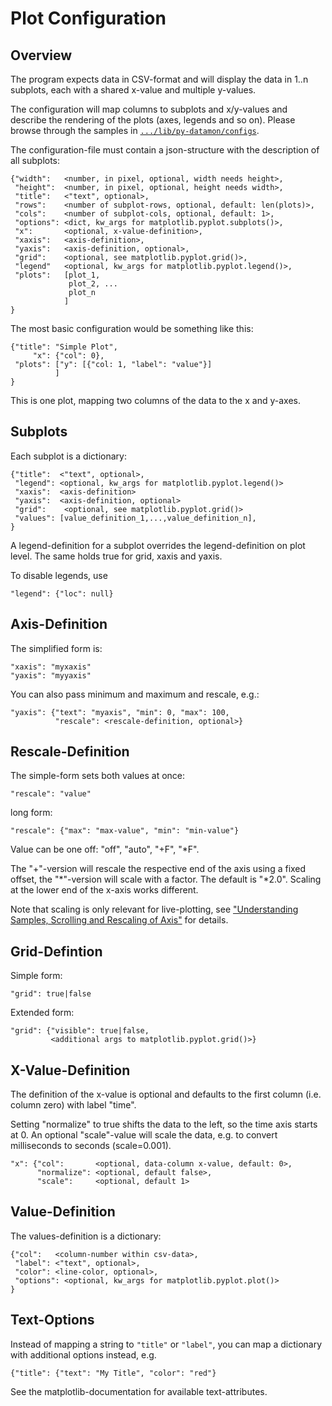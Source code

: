 Plot Configuration
==================

Overview
--------

The program expects data in CSV-format and will display the data
in 1..n subplots, each with a shared x-value and multiple y-values.

The configuration will map columns to subplots and x/y-values and describe
the rendering of the plots (axes, legends and so on). Please browse through
the samples in [`.../lib/py-datamon/configs`](../files/usr/local/lib/py-datamon/configs/Readme.md).


The configuration-file must contain a json-structure with the description
of all subplots:

    {"width":   <number, in pixel, optional, width needs height>,
     "height":  <number, in pixel, optional, height needs width>,
     "title":   <"text", optional>,
     "rows":    <number of subplot-rows, optional, default: len(plots)>,
     "cols":    <number of subplot-cols, optional, default: 1>,
     "options": <dict, kw_args for matplotlib.pyplot.subplots()>, 
     "x":       <optional, x-value-definition>,
     "xaxis":   <axis-definition>,
     "yaxis":   <axis-definition, optional>,
     "grid":    <optional, see matplotlib.pyplot.grid()>,
     "legend"   <optional, kw_args for matplotlib.pyplot.legend()>,
     "plots":   [plot_1,
                 plot_2, ...
                 plot_n
                ]
    }

The most basic configuration would be something like this:

    {"title": "Simple Plot",
         "x": {"col": 0},
     "plots": ["y": [{"col: 1, "label": "value"}]
              ]
    }

This is one plot, mapping two columns of the data to the x and y-axes.


Subplots
--------

Each subplot is a dictionary:

    {"title":  <"text", optional>,
     "legend": <optional, kw_args for matplotlib.pyplot.legend()>
     "xaxis":  <axis-definition>
     "yaxis":  <axis-definition, optional>
     "grid":    <optional, see matplotlib.pyplot.grid()>
     "values": [value_definition_1,...,value_definition_n],
    }

A legend-definition for a subplot overrides the legend-definition on
plot level. The same holds true for grid, xaxis and yaxis.

To disable legends, use

    "legend": {"loc": null}


Axis-Definition
---------------

The simplified form is:

    "xaxis": "myxaxis"
    "yaxis": "myyaxis"

You can also pass minimum and maximum and rescale, e.g.:

    "yaxis": {"text": "myaxis", "min": 0, "max": 100,
              "rescale": <rescale-definition, optional>}


Rescale-Definition
------------------

The simple-form sets both values at once:

    "rescale": "value"

long form:

    "rescale": {"max": "max-value", "min": "min-value"}

Value can be one off: "off", "auto", "+F", "*F".

The "+"-version will rescale the respective end of the axis using
a fixed offset, the "*"-version will scale with a factor.
The default is "*2.0". Scaling at the lower end of the x-axis works
different.

Note that scaling is only relevant for live-plotting, see
["Understanding Samples, Scrolling and Rescaling of Axis"](scaling.md)
for details.


Grid-Defintion
--------------

Simple form:

    "grid": true|false

Extended form:

    "grid": {"visible": true|false,
             <additional args to matplotlib.pyplot.grid()>}


X-Value-Definition
------------------

The definition of the x-value is optional and defaults to the
first column (i.e. column zero) with label "time".

Setting "normalize" to true shifts the data to the left, so the time
axis starts at 0. An optional "scale"-value will scale the data, e.g.
to convert milliseconds to seconds (scale=0.001).

    "x": {"col":       <optional, data-column x-value, default: 0>,
          "normalize": <optional, default false>,
          "scale":     <optional, default 1>


Value-Definition
----------------

The values-definition is a dictionary:

    {"col":   <column-number within csv-data>,
     "label": <"text", optional>,
     "color": <line-color, optional>,
     "options": <optional, kw_args for matplotlib.pyplot.plot()>
    }


Text-Options
------------

Instead of mapping a string to `"title"` or `"label"`, you can map a
dictionary with additional options instead, e.g.

    {"title": {"text": "My Title", "color": "red"}

See the matplotlib-documentation for available text-attributes.
